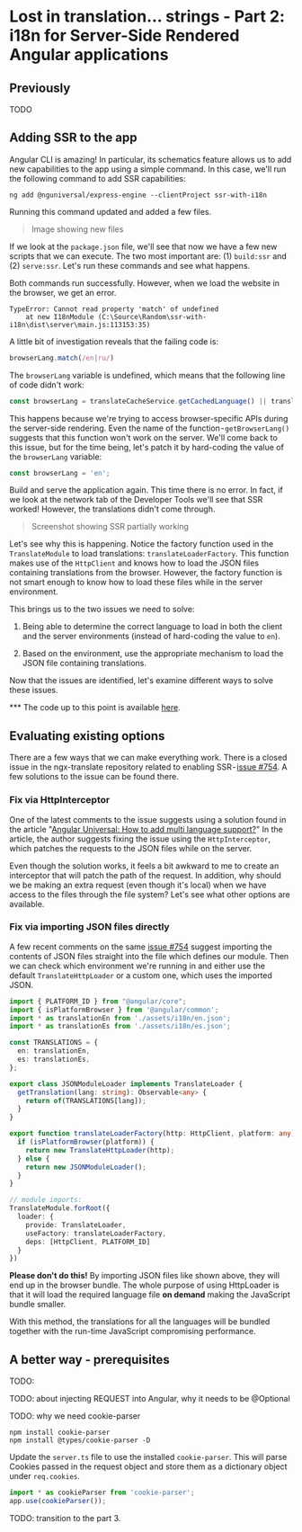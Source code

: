 # Lost in translation... strings - Part 2: i18n for Server-Side Rendered Angular applications

## Previously
TODO

## Adding SSR to the app

Angular CLI is amazing! In particular, its schematics feature allows us to add new capabilities to the app using a simple command. In this case, we'll run the following command to add SSR capabilities:

```
ng add @nguniversal/express-engine --clientProject ssr-with-i18n
```

Running this command updated and added a few files.

> Image showing new files

If we look at the `package.json` file, we'll see that now we have a few new scripts that we can execute. The two most important are: (1) `build:ssr` and (2) `serve:ssr`. Let's run these commands and see what happens.

Both commands run successfully. However, when we load the website in the browser, we get an error.

```
TypeError: Cannot read property 'match' of undefined
    at new I18nModule (C:\Source\Random\ssr-with-i18n\dist\server\main.js:113153:35)
```

A little bit of investigation reveals that the failing code is:

```ts
browserLang.match(/en|ru/)
```

The `browserLang` variable is undefined, which means that the following line of code didn't work:

```ts
const browserLang = translateCacheService.getCachedLanguage() || translate.getBrowserLang();
```

This happens because we're trying to access browser-specific APIs during the server-side rendering. Even the name of the function - `getBrowserLang()` suggests that this function won't work on the server. We'll come back to this issue, but for the time being, let's patch it by hard-coding the value of the `browserLang` variable:

```ts
const browserLang = 'en';
```

Build and serve the application again. This time there is no error. In fact, if we look at the network tab of the Developer Tools we'll see that SSR worked! However, the translations didn't come through.

> Screenshot showing SSR partially working

Let's see why this is happening. Notice the factory function used in the `TranslateModule` to load translations: `translateLoaderFactory`. This function makes use of the `HttpClient` and knows how to load the JSON files containing translations from the browser. However, the factory function is not smart enough to know how to load these files while in the server environment.

This brings us to the two issues we need to solve:

1. Being able to determine the correct language to load in both the client and the server environments (instead of hard-coding the value to `en`).

2. Based on the environment, use the appropriate mechanism to load the JSON file containing translations.

Now that the issues are identified, let's examine different ways to solve these issues.

*** The code up to this point is available [here](https://medium.com/r/?url=https%3A%2F%2Fgithub.com%2FDmitryEfimenko%2Fssr-with-i18n%2Ftree%2Fstep-3).

## Evaluating existing options

There are a few ways that we can make everything work. There is a closed issue in the ngx-translate repository related to enabling SSR - [issue #754](https://medium.com/r/?url=https%3A%2F%2Fgithub.com%2Fngx-translate%2Fcore%2Fissues%2F754). A few solutions to the issue can be found there.

### Fix via HttpInterceptor

One of the latest comments to the issue suggests using a solution found in the article "[Angular Universal: How to add multi language support?](https://medium.com/r/?url=https%3A%2F%2Fitnext.io%2Fangular-universal-how-to-add-multi-language-support-68d83f6dfc4d)" In the article, the author suggests fixing the issue using the `HttpInterceptor`, which patches the requests to the JSON files while on the server.

Even though the solution works, it feels a bit awkward to me to create an interceptor that will patch the path of the request. In addition, why should we be making an extra request (even though it's local) when we have access to the files through the file system? Let's see what other options are available.

### Fix via importing JSON files directly

A few recent comments on the same [issue #754](https://medium.com/r/?url=https%3A%2F%2Fgithub.com%2Fngx-translate%2Fcore%2Fissues%2F754) suggest importing the contents of JSON files straight into the file which defines our module. Then we can check which environment we're running in and either use the default `TranslateHttpLoader` or a custom one, which uses the imported JSON.

```ts
import { PLATFORM_ID } from "@angular/core";
import { isPlatformBrowser } from '@angular/common';
import * as translationEn from './assets/i18n/en.json';
import * as translationEs from './assets/i18n/es.json';

const TRANSLATIONS = {
  en: translationEn,
  es: translationEs,
};

export class JSONModuleLoader implements TranslateLoader {
  getTranslation(lang: string): Observable<any> {
    return of(TRANSLATIONS[lang]);
  }
}

export function translateLoaderFactory(http: HttpClient, platform: any) {
  if (isPlatformBrowser(platform)) {
    return new TranslateHttpLoader(http);
  } else {
    return new JSONModuleLoader();
  }
}

// module imports:
TranslateModule.forRoot({
  loader: {
    provide: TranslateLoader,
    useFactory: translateLoaderFactory,
    deps: [HttpClient, PLATFORM_ID]
  }
})
```

**Please don't do this!** By importing JSON files like shown above, they will end up in the browser bundle. The whole purpose of using HttpLoader is that it will load the required language file **on demand** making the JavaScript bundle smaller.

With this method, the translations for all the languages will be bundled together with the run-time JavaScript compromising performance.

## A better way - prerequisites
TODO: 

TODO: about injecting REQUEST into Angular, why it needs to be @Optional

TODO: why we need cookie-parser

```
npm install cookie-parser
npm install @types/cookie-parser -D
```

Update the `server.ts` file to use the installed `cookie-parser`. This will parse Cookies passed in the request object and store them as a dictionary object under `req.cookies`.

```ts
import * as cookieParser from 'cookie-parser';
app.use(cookieParser());
```

TODO: transition to the part 3.

